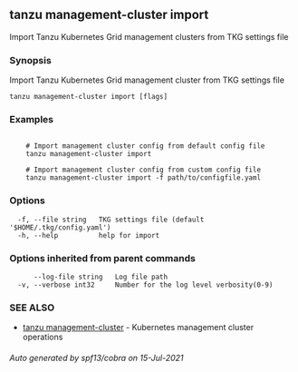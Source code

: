 ## tanzu management-cluster import

Import Tanzu Kubernetes Grid management clusters from TKG settings file

### Synopsis

Import Tanzu Kubernetes Grid management cluster from TKG settings file

```
tanzu management-cluster import [flags]
```

### Examples

```

    # Import management cluster config from default config file	
    tanzu management-cluster import
	
    # Import management cluster config from custom config file	
    tanzu management-cluster import -f path/to/configfile.yaml
```

### Options

```
  -f, --file string   TKG settings file (default '$HOME/.tkg/config.yaml')
  -h, --help          help for import
```

### Options inherited from parent commands

```
      --log-file string   Log file path
  -v, --verbose int32     Number for the log level verbosity(0-9)
```

### SEE ALSO

* [tanzu management-cluster](tanzu_management-cluster.md)	 - Kubernetes management cluster operations

###### Auto generated by spf13/cobra on 15-Jul-2021
